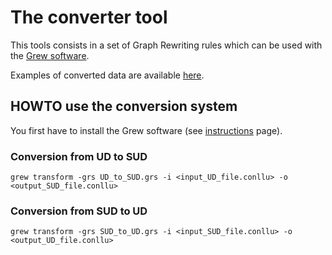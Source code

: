 
# The converter tool

This tools consists in a set of Graph Rewriting rules which can be used with the [Grew software](http://grew.fr).

Examples of converted data are available [here](https://surfacesyntacticud.github.io/data).

## HOWTO use the conversion system

You first have to install the Grew software (see [instructions](http://grew.fr/install) page).


### Conversion from UD to SUD

```
grew transform -grs UD_to_SUD.grs -i <input_UD_file.conllu> -o <output_SUD_file.conllu>
```

### Conversion from SUD to UD

```
grew transform -grs SUD_to_UD.grs -i <input_SUD_file.conllu> -o <output_UD_file.conllu>
```
